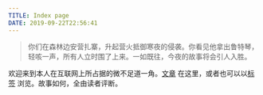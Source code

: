 ```yaml
---
TITLE: Index page
DATE: 2019-09-22T22:56:41
---
```


> 你们在森林边安营扎寨，升起营火抵御寒夜的侵袭。你看见他拿出鲁特琴，轻咳一声，所有人立时围了上来。一如既往，今夜的故事将会引人入胜。

欢迎来到本人在互联网上所占据的微不足道一角。[文章](/posts) 在这里，或者也可以以[标签](/tags) 浏览。故事如何，全由读者评断。

